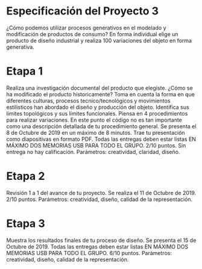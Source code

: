 # Especificación del Proyecto 3

¿Cómo podemos utilizar procesos generativos en el modelado y modificación de productos de consumo? En forma individual elige un producto de diseño industrial y realiza 100 variaciones del objeto en forma generativa. 

# Etapa 1 
Realiza una investigación documental del producto que elegiste. ¿Cómo se ha modificado el producto historicamente?  Toma en cuenta la forma en que diferentes culturas, procesos tecnico/tecnológicos y movimientos estilisticos han abordado el diseño y producción del objeto.  Identifica sus límites topológicos y sus límites funcionales. 
Piensa en 4 procedimientos para realizar variaciones. En este punto el código no es tan importante como una descripción detallada de tu procedimiento general.  Se presenta el 8 de Octubre  de 2019  en un máximo de 8 minutos. Trae tu presentación como diapositivas en formato PDF. Todas las entregas deben estar listas EN MÁXIMO DOS MEMORIAS USB PARA TODO EL GRUPO.
2/10 puntos. Sin entrega no hay calificación. Parámetros: creatividad, claridad, diseño. 

# Etapa 2
Revisión  1 a 1 del avance de tu proyecto. Se realiza el 11 de Octubre de 2019.
2/10 puntos. Parámetros: creatividad, diseño, calidad de la representación. 

# Etapa 3
Muestra los resultados finales de tu proceso de diseño. Se presenta el 15 de Octubre de 2019. Todas las entregas deben estar listas EN MÁXIMO DOS MEMORIAS USB PARA TODO EL GRUPO.
6/10 puntos. Parámetros: creatividad, diseño, calidad de la representación.
